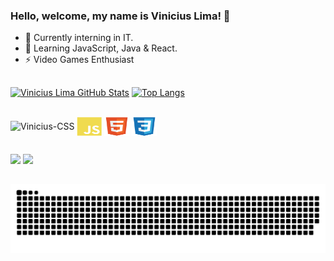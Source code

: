 ### Hello, welcome, my name is Vinicius Lima! 👋

- 🔭 Currently interning in IT.
- 🌱 Learning JavaScript, Java & React.
- ⚡ Video Games Enthusiast

##
  
[![Vinicius Lima GitHub Stats](https://github-readme-stats.vercel.app/api?username=ViniciusLima337&show_icons=true&theme=dracula&show=discussions_started,discussions_answered)](https://github.com/ViniciusLima337/github-readme-stats)
[![Top Langs](https://github-readme-stats.vercel.app/api/top-langs/?username=ViniciusLima337&theme=dracula)](https://github.com/ViniciusLima337/github-readme-stats)

<div style="display: inline_block"><br>
  <img align="center" alt="Vinicius-CSS" height="30" width="40" src="https://raw.githubusercontent.com/jmnote/z-icons/master/svg/java.svg">
  <img align="center" alt="Vinicius-Js" height="30" width="40" src="https://raw.githubusercontent.com/devicons/devicon/master/icons/javascript/javascript-plain.svg">
  <img align="center" alt="Vinicius-HTML" height="30" width="40" src="https://raw.githubusercontent.com/devicons/devicon/master/icons/html5/html5-original.svg">
  <img align="center" alt="Vinicius-CSS" height="30" width="40" src="https://raw.githubusercontent.com/devicons/devicon/master/icons/css3/css3-original.svg">
</div>

##

<div> 
  
  <a href = "mailto:viniciuslima337@gmail.com"><img src="https://img.shields.io/badge/-Gmail-%23333?style=for-the-badge&logo=gmail&logoColor=white" target="_blank"></a>
  <a href="https://www.linkedin.com/in/viniciuslima0033/" target="_blank"><img src="https://img.shields.io/badge/-LinkedIn-%230077B5?style=for-the-badge&logo=linkedin&logoColor=white" target="_blank"></a> 
  
</div>

##

<picture>
  <source media="(prefers-color-scheme: dark)" srcset="https://raw.githubusercontent.com/ViniciusLima337/ViniciusLima337/output/github-contribution-grid-snake-dark.svg">
  <source media="(prefers-color-scheme: light)" srcset="https://raw.githubusercontent.com/ViniciusLima337/ViniciusLima337/output/github-contribution-grid-snake.svg">
  <img alt="github contribution grid snake animation" src="https://raw.githubusercontent.com/ViniciusLima337/ViniciusLima337/output/github-contribution-grid-snake.svg">
</picture>
